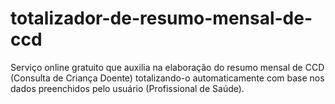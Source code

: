 # totalizador-de-resumo-mensal-de-ccd
Serviço online gratuito que auxilia na elaboração do resumo mensal de CCD (Consulta de Criança Doente) totalizando-o automaticamente com base nos dados preenchidos pelo usuário (Profissional de Saúde).